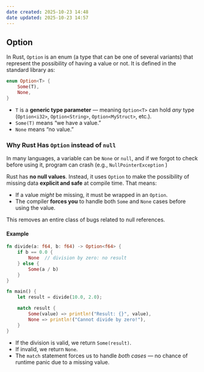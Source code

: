 ```yaml
---
date created: 2025-10-23 14:48
date updated: 2025-10-23 14:57
---
```


## Option

In Rust, `Option` is an enum (a type that can be one of several variants) that represent the possibility of having a value or not.
It is defined in the standard library as:

```rust
enum Option<T> {
	Some(T),
	None,
}
```

- `T` is a **generic type parameter** — meaning `Option<T>` can hold _any_ type (`Option<i32>`, `Option<String>`, `Option<MyStruct>`, etc.).
- `Some(T)` means “we have a value.”
- `None` means “no value.”

### Why Rust Has `Option` instead of `null`

In many languages, a variable can be `None` or `null`, and if we forgot to check before using it, program can crash (e.g., `NullPointerException` )

Rust has **no null values**. Instead, it uses `Option` to make the possibility of missing data **explicit and safe** at compile time.
That means:

- If a value _might_ be missing, it must be wrapped in an `Option`.
- The compiler **forces you** to handle both `Some` and `None` cases before using the value.

This removes an entire class of bugs related to null references.

#### Example

```rust
fn divide(a: f64, b: f64) -> Option<f64> {
    if b == 0.0 {
        None  // division by zero: no result
    } else {
        Some(a / b)
    }
}

fn main() {
    let result = divide(10.0, 2.0);

    match result {
        Some(value) => println!("Result: {}", value),
        None => println!("Cannot divide by zero!"),
    }
}
```

- If the division is valid, we return `Some(result)`.
- If invalid, we return `None`.
- The `match` statement forces us to handle _both cases_ — no chance of runtime panic due to a missing value.
